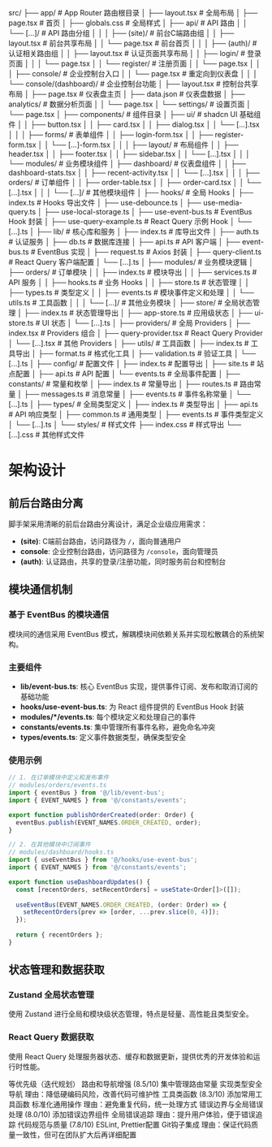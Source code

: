 src/
├── app/                            # App Router 路由根目录
│   ├── layout.tsx                  # 全局布局
│   ├── page.tsx                    # 首页
│   ├── globals.css                 # 全局样式
│   ├── api/                        # API 路由
│   │   └── [...]/                  # API 路由分组
│   │
│   ├── (site)/                     # 前台C端路由组
│   │   ├── layout.tsx              # 前台共享布局
│   │   └── page.tsx                # 前台首页
│   │
│   ├── (auth)/                     # 认证相关路由组
│   │   ├── layout.tsx              # 认证页面共享布局
│   │   ├── login/                  # 登录页面
│   │   │   └── page.tsx
│   │   └── register/               # 注册页面
│   │       └── page.tsx
│   │
│   ├── console/                    # 企业控制台入口
│   │   └── page.tsx                # 重定向到仪表盘
│   │
│   └── console/(dashboard)/        # 企业控制台功能
│       ├── layout.tsx              # 控制台共享布局
│       ├── page.tsx                # 仪表盘主页
│       ├── data.json               # 仪表盘数据
│       ├── analytics/              # 数据分析页面
│       │   └── page.tsx
│       └── settings/               # 设置页面
│           └── page.tsx
│
├── components/                     # 组件目录
│   ├── ui/                         # shadcn UI 基础组件
│   │   ├── button.tsx
│   │   ├── card.tsx
│   │   ├── dialog.tsx
│   │   └── [...].tsx
│   │
│   ├── forms/                      # 表单组件
│   │   ├── login-form.tsx
│   │   ├── register-form.tsx
│   │   └── [...]-form.tsx
│   │
│   ├── layout/                     # 布局组件
│   │   ├── header.tsx
│   │   ├── footer.tsx
│   │   ├── sidebar.tsx
│   │   └── [...].tsx
│   │
│   └── modules/                    # 业务模块组件
│       ├── dashboard/              # 仪表盘组件
│       │   ├── dashboard-stats.tsx
│       │   ├── recent-activity.tsx
│       │   └── [...].tsx
│       │
│       ├── orders/                 # 订单组件
│       │   ├── order-table.tsx
│       │   ├── order-card.tsx
│       │   └── [...].tsx
│       │
│       └── [...]/                  # 其他模块组件
│
├── hooks/                          # 全局 Hooks
│   ├── index.ts                    # Hooks 导出文件
│   ├── use-debounce.ts
│   ├── use-media-query.ts
│   ├── use-local-storage.ts
│   ├── use-event-bus.ts            # EventBus Hook 封装
│   ├── use-query-example.ts        # React Query 示例 Hook
│   └── [...].ts
│
├── lib/                            # 核心库和服务
│   ├── index.ts                    # 库导出文件
│   ├── auth.ts                     # 认证服务
│   ├── db.ts                       # 数据库连接
│   ├── api.ts                      # API 客户端
│   ├── event-bus.ts                # EventBus 实现
│   ├── request.ts                  # Axios 封装
│   ├── query-client.ts             # React Query 客户端配置
│   └── [...].ts
│
├── modules/                        # 业务模块逻辑
│   ├── orders/                     # 订单模块
│   │   ├── index.ts                # 模块导出
│   │   ├── services.ts             # API 服务
│   │   ├── hooks.ts                # 业务 Hooks
│   │   ├── store.ts                # 状态管理
│   │   ├── types.ts                # 类型定义
│   │   ├── events.ts               # 模块事件定义和处理
│   │   └── utils.ts                # 工具函数
│   │
│   └── [...]/                      # 其他业务模块
│
├── store/                          # 全局状态管理
│   ├── index.ts                    # 状态管理导出
│   ├── app-store.ts                # 应用级状态
│   ├── ui-store.ts                 # UI 状态
│   └── [...].ts
│
├── providers/                      # 全局 Providers
│   ├── index.tsx                   # Providers 组合
│   ├── query-provider.tsx          # React Query Provider
│   └── [...].tsx                   # 其他 Providers
│
├── utils/                          # 工具函数
│   ├── index.ts                    # 工具导出
│   ├── format.ts                   # 格式化工具
│   ├── validation.ts               # 验证工具
│   └── [...].ts
│
├── config/                         # 配置文件
│   ├── index.ts                    # 配置导出
│   ├── site.ts                     # 站点配置
│   ├── api.ts                      # API 配置
│   └── events.ts                   # 全局事件配置
│
├── constants/                      # 常量和枚举
│   ├── index.ts                    # 常量导出
│   ├── routes.ts                   # 路由常量
│   ├── messages.ts                 # 消息常量
│   ├── events.ts                   # 事件名称常量
│   └── [...].ts
│
├── types/                          # 全局类型定义
│   ├── index.ts                    # 类型导出
│   ├── api.ts                      # API 响应类型
│   ├── common.ts                   # 通用类型
│   ├── events.ts                   # 事件类型定义
│   └── [...].ts
│
└── styles/                         # 样式文件
    ├── index.css                   # 样式导出
    └── [...].css                   # 其他样式文件

# 架构设计

## 前后台路由分离

脚手架采用清晰的前后台路由分离设计，满足企业级应用需求：

- **(site)**: C端前台路由，访问路径为 `/`，面向普通用户
- **console**: 企业控制台路由，访问路径为 `/console`，面向管理员
- **(auth)**: 认证路由，共享的登录/注册功能，同时服务前台和控制台

## 模块通信机制

### 基于 EventBus 的模块通信

模块间的通信采用 EventBus 模式，解耦模块间依赖关系并实现松散耦合的系统架构。

### 主要组件

- **lib/event-bus.ts**: 核心 EventBus 实现，提供事件订阅、发布和取消订阅的基础功能
- **hooks/use-event-bus.ts**: 为 React 组件提供的 EventBus Hook 封装
- **modules/*/events.ts**: 每个模块定义和处理自己的事件
- **constants/events.ts**: 集中管理所有事件名称，避免命名冲突
- **types/events.ts**: 定义事件数据类型，确保类型安全

### 使用示例

```typescript
// 1. 在订单模块中定义和发布事件
// modules/orders/events.ts
import { eventBus } from '@/lib/event-bus';
import { EVENT_NAMES } from '@/constants/events';

export function publishOrderCreated(order: Order) {
  eventBus.publish(EVENT_NAMES.ORDER_CREATED, order);
}

// 2. 在其他模块中订阅事件
// modules/dashboard/hooks.ts
import { useEventBus } from '@/hooks/use-event-bus';
import { EVENT_NAMES } from '@/constants/events';

export function useDashboardUpdates() {
  const [recentOrders, setRecentOrders] = useState<Order[]>([]);
  
  useEventBus(EVENT_NAMES.ORDER_CREATED, (order: Order) => {
    setRecentOrders(prev => [order, ...prev.slice(0, 4)]);
  });
  
  return { recentOrders };
}
```

## 状态管理和数据获取

### Zustand 全局状态管理

使用 Zustand 进行全局和模块级状态管理，特点是轻量、高性能且类型安全。

### React Query 数据获取

使用 React Query 处理服务器状态、缓存和数据更新，提供优秀的开发体验和运行时性能。


等优先级（迭代规划）
路由和导航增强 (8.5/10)
集中管理路由常量
实现类型安全导航
理由：降低硬编码风险，改善代码可维护性
工具类函数 (8.3/10)
添加常用工具函数
标准化通用操作
理由：避免重复代码，统一处理方式
错误边界与全局错误处理 (8.0/10)
添加错误边界组件
全局错误追踪
理由：提升用户体验，便于错误追踪
代码规范与质量 (7.8/10)
ESLint, Prettier配置
Git钩子集成
理由：保证代码质量一致性，但可在团队扩大后再详细配置